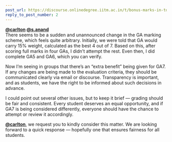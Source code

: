 ```yaml
---
post_url: https://discourse.onlinedegree.iitm.ac.in/t/bonus-marks-in-tds-for-jan-25/172246/7
reply_to_post_number: 2
---
```

**[@carlton](/u/carlton) [@s.anand](/u/s.anand)**  
There seems to be a sudden and unannounced change in the GA marking scheme, which feels quite arbitrary. Initially, we were told that GA would carry 15% weight, calculated as the best 4 out of 7. Based on this, after scoring full marks in four GAs, I didn’t attempt the rest. Even then, I did complete GA5 and GA6, which you can verify.

Now I’m seeing in groups that there’s an “extra benefit” being given for GA7. If any changes are being made to the evaluation criteria, they should be communicated clearly via email or discourse. Transparency is important, and as students, we have the right to be informed about such decisions in advance.

I could point out several other issues, but to keep it brief — grading should be fair and consistent. Every student deserves an equal opportunity, and if GA7 is being considered differently, everyone should have the chance to attempt or review it accordingly.

**[@carlton](/u/carlton)**, we request you to kindly consider this matter. We are looking forward to a quick response — hopefully one that ensures fairness for all students.